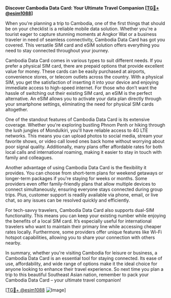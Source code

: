 **Discover Cambodia Data Card: Your Ultimate Travel Companion [[TG💪+ @esim1088](https://t.me/s/esim1088)]**

When you're planning a trip to Cambodia, one of the first things that should be on your checklist is a reliable mobile data solution. Whether you're a tourist eager to capture stunning moments at Angkor Wat or a business traveler in need of seamless connectivity, Cambodia Data Card has got you covered. This versatile SIM card and eSIM solution offers everything you need to stay connected throughout your journey.

Cambodia Data Card comes in various types to suit different needs. If you prefer a physical SIM card, there are prepaid options that provide excellent value for money. These cards can be easily purchased at airports, convenience stores, or telecom outlets across the country. With a physical SIM, you get the satisfaction of inserting it into your device and enjoying immediate access to high-speed internet. For those who don’t want the hassle of switching out their existing SIM card, an eSIM is the perfect alternative. An eSIM allows you to activate your data plan directly through your smartphone settings, eliminating the need for physical SIM cards altogether.

One of the standout features of Cambodia Data Card is its extensive coverage. Whether you're exploring bustling Phnom Penh or hiking through the lush jungles of Mondulkiri, you'll have reliable access to 4G LTE networks. This means you can upload photos to social media, stream your favorite shows, or video call loved ones back home without worrying about poor signal quality. Additionally, many plans offer affordable rates for both local calls and international roaming, making it easier to stay in touch with family and colleagues.

Another advantage of using Cambodia Data Card is the flexibility it provides. You can choose from short-term plans for weekend getaways or longer-term packages if you're staying for weeks or months. Some providers even offer family-friendly plans that allow multiple devices to connect simultaneously, ensuring everyone stays connected during group trips. Plus, customer support is readily available via phone, email, or live chat, so any issues can be resolved quickly and efficiently.

For tech-savvy travelers, Cambodia Data Card also supports dual-SIM functionality. This means you can keep your existing number while enjoying the benefits of a local SIM card. It’s especially useful for international travelers who want to maintain their primary line while accessing cheaper rates locally. Furthermore, some providers offer unique features like Wi-Fi hotspot capabilities, allowing you to share your connection with others nearby.

In summary, whether you're visiting Cambodia for leisure or business, a Cambodia Data Card is an essential tool for staying connected. Its ease of use, affordability, and wide range of options make it the ideal choice for anyone looking to enhance their travel experience. So next time you plan a trip to this beautiful Southeast Asian nation, remember to pack your Cambodia Data Card – your ultimate travel companion! 

[[TG💪+ @esim1088](https://t.me/s/esim1088) ![Image](https://i.postimg.cc/Y0z9fWf4/image.png)]